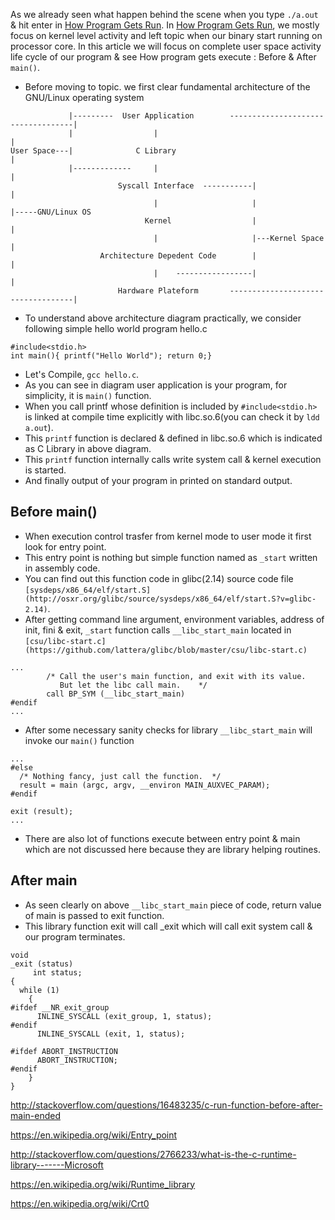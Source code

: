 
As we already seen what happen behind the scene when you type `./a.out` & hit enter in [How Program Gets Run](https://github.com/VisheshPatel/Linux-System-Programming/blob/master/How%20Program%20Gets%20Run.md). In [How Program Gets Run](https://github.com/VisheshPatel/Linux-System-Programming/blob/master/How%20Program%20Gets%20Run.md), we mostly focus on kernel level activity and left topic when our binary start running on processor core. In this article we will focus on complete user space activity life cycle of our program & see How program gets execute : Before & After `main()`.

- Before moving to topic. we first clear fundamental architecture of the GNU/Linux operating system
```
             |---------  User Application        -----------------------------------|
             |                  |                                                   |
User Space---|              C Library                                               |
             |-------------     |                                                   |
                        Syscall Interface  -----------|                             |
                                |                     |                             |-----GNU/Linux OS
                              Kernel                  |                             |
                                |                     |---Kernel Space              |
                    Architecture Depedent Code        |                             |
                                |    -----------------|                             |
                        Hardware Plateform       -----------------------------------|
```
- To understand above architecture diagram practically, we consider following simple hello world program
hello.c
```
#include<stdio.h>
int main(){ printf("Hello World"); return 0;}
```
- Let's Compile, `gcc hello.c`.
- As you can see in diagram user application is your program, for simplicity, it is `main()` function.
- When you call printf whose definition is included by `#include<stdio.h>` is linked at compile time explicitly with libc.so.6(you can check it by `ldd a.out`).
- This `printf` function is declared & defined in libc.so.6 which is indicated as C Library in above diagram.
- This `printf` function internally calls write system call & kernel execution is started.
- And finally output of your program in printed on standard output.

## Before main()

- When execution control trasfer from kernel mode to user mode it first look for entry point.
- This entry point is nothing but simple function named as `_start` written in assembly code.
- You can find out this function code in glibc(2.14) source code file `[sysdeps/x86_64/elf/start.S](http://osxr.org/glibc/source/sysdeps/x86_64/elf/start.S?v=glibc-2.14)`.
- After getting command line argument, environment variables, address of init, fini & exit, `_start` function calls `__libc_start_main` located in `[csu/libc-start.c](https://github.com/lattera/glibc/blob/master/csu/libc-start.c)`
```
...
        /* Call the user's main function, and exit with its value.
           But let the libc call main.    */
        call BP_SYM (__libc_start_main)
#endif
...
```
- After some necessary sanity checks for library `__libc_start_main` will invoke our `main()` function

```
...
#else
  /* Nothing fancy, just call the function.  */
  result = main (argc, argv, __environ MAIN_AUXVEC_PARAM);
#endif

exit (result);
...
```
- There are also lot of functions execute between entry point & main which are not discussed here because they are library helping routines.

## After main

- As seen clearly on above `__libc_start_main` piece of code, return value of main is passed to exit function.
- This library function exit will call _exit which will call exit system call & our program terminates.
```
void
_exit (status)
     int status;
{
  while (1)
    {
#ifdef __NR_exit_group
      INLINE_SYSCALL (exit_group, 1, status);
#endif
      INLINE_SYSCALL (exit, 1, status);

#ifdef ABORT_INSTRUCTION
      ABORT_INSTRUCTION;
#endif
    }
}
```





http://stackoverflow.com/questions/16483235/c-run-function-before-after-main-ended

https://en.wikipedia.org/wiki/Entry_point


http://stackoverflow.com/questions/2766233/what-is-the-c-runtime-library-------Microsoft

https://en.wikipedia.org/wiki/Runtime_library

https://en.wikipedia.org/wiki/Crt0


